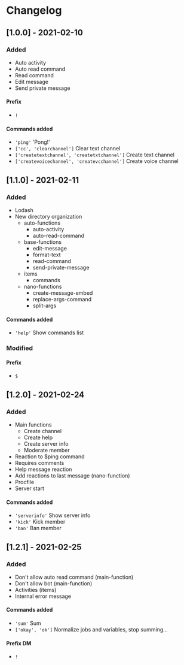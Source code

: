 # Changelog

## [1.0.0] - 2021-02-10
### Added
- Auto activity
- Auto read command
- Read command
- Edit message
- Send private message

#### Prefix
- `!`

#### Commands added
- `'ping'` 'Pong!'
- `['cc', 'clearchannel']` Clear text channel
- `['createtextchannel', 'createtxtchannel']` Create text channel
- `['createvoicechannel', 'createvcchannel']` Create voice channel

## [1.1.0] - 2021-02-11
### Added 
- Lodash
- New directory organization
  - auto-functions
    - auto-activity
    - auto-read-command
  - base-functions
    - edit-message
    - format-text
    - read-command
    - send-private-message
  - items
    - commands
  - nano-functions
    - create-message-embed
    - replace-args-command
    - split-args

#### Commands added
- `'help'` Show commands list

### Modified

#### Prefix
- `$`

## [1.2.0] - 2021-02-24
### Added
- Main functions
  - Create channel
  - Create help
  - Create server info
  - Moderate member
- Reaction to $ping command
- Requires comments
- Help message reaction
- Add reactions to last message (nano-function)
- Procfile
- Server start

#### Commands added
- `'serverinfo'` Show server info
- `'kick'` Kick member
- `'ban'` Ban member

## [1.2.1] - 2021-02-25
### Added
- Don't allow auto read command (main-function)
- Don't allow bot (main-function)
- Activities (items)
- Internal error message

#### Commands added
- `'sum'` Sum
- `['okay', 'ok']` Normalize jobs and variables, stop summing...

#### Prefix DM
- `!`